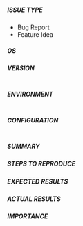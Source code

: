 <!---
Verify first that your issue/request is not already reported on GitHub.
Also test if the latest release, and master branch are affected too.

Do not create an issue for requests for help - use the mailing list:
  See: https://www.ixpmanager.org/support.php

For issues with documentation, please use the following issue tracker:
  https://github.com/inex/ixp-manager-docs-md/issues

-->

##### ISSUE TYPE

<!--- Pick one below and delete the rest: -->
 - Bug Report
 - Feature Idea

##### OS

<!---
Mention the OS you are running IXP Manager on (including Linux variant if relevant)
-->

##### VERSION

<!--- Paste verbatim the output from “cat library/IXP/Version.php | grep APPLICATION” 
between quotes below. NB: run this command from IXP Manager's root directory (e.g.
/srv/ixpmanager -->

```

```

##### ENVIRONMENT 

<!--- Paste verbatim the output from the following commands between quotes below 

php -v
dpkg -l | grep php   (or equivalent for your OS - list of php packages installed)

-->

```

```

<!--- You can also use gist.github.com links for larger files -->

##### CONFIGURATION

<!--- Paste the output of the followingbetween quotes below:

(run from IXP Manager's root directory (e.g. /srv/ixpmanager)
cat .env | egrep -v '(^#|^\s*$|^DB_|^APP_KEY|^HELPDESK|^IDENTITY|^MAIL_|^IXP_API_RIR_PASSWORD|^IXP_API_PEERING_DB_)'

NB: sanity check the output to make sure you are happy you are not leaking any security infomation!
-->

```

```

<!--- You can also use gist.github.com links for larger files -->

##### SUMMARY
<!--- Explain the problem briefly -->

##### STEPS TO REPRODUCE


##### EXPECTED RESULTS
<!--- What did you expect to happen when running the steps above? -->

##### ACTUAL RESULTS
<!--- What actually happened? -->

##### IMPORTANCE
<!-- Please let us know if the issue is affecting you in a production environment -->

